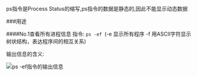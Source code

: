 ps指令是Process Status的缩写,ps指令的数据是静态的,因此不能显示动态数据

###用途

####No.1查看所有进程信息
指令: ```ps -ef ```(-e 显示所有程序 -f 用ASCII字符显示树状结构，表达程序间的相互关系)

输出信息的含义:

![ps -ef指令的输出信息](http://123.57.28.146/Public/Images/201602051.png)
